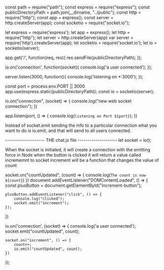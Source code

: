 const path = require("path");
const express = require("express");
const publicDirectoryPath = path.join(__dirname, "../public");
const http = require("http");
const app = express();
const server = http.createServer(app);
const socketio = require("socket.io");

let express = require('express');
let app = express();
let http = require("http");
let server = http.createServer(app)
var server = require('http').createServer(app);
let socketio = require('socket.io');
let io = socketio(server);

app.get('/', function(req, res){
  res.sendFile(publicDirectoryPath);
});

io.on('connection', function(socket){
  console.log('a user connected');
});

server.listen(3000, function(){
  console.log('listening on *:3000');
});

const port = process.env.PORT || 3000
app.use(express.static(publicDirectoryPath));
const io = socketio(server);

io.on("connection", (socket) => {
    console.log("new web socket connection");
})


app.listen(port, () => {
    console.log(`listening on Port ${port}`);
})

Instead of socket.emit sending the info to a particular connection
what you want to do is io.emit, and that will send to all users connected.


-------------------- THE chat.js file --------------------
let socket = io();

When the socket is initiated, it will create a connection with the emitting force in Node
when the button is clicked it will return a value called incrememnt to socket
increment will be a function that changes the value of count

socket.on("countUpdated", (count) => {
    console.log(`The count is now ${count}`)
})
document.addEventListener("DOMContentLoaded", () => {
    const plusButton = document.getElementById("increment-button");
    
    plusButton.addEventListener("click", () => {
        console.log("clicked");
        socket.emit("increment");
    });
})

io.on('connection', (socket) => {
    console.log('a user connected');
    socket.emit("countUpdated", count);

    socket.on("increment", () => {
        count++;
        io.emit("countUpdated", count);
    })
});

